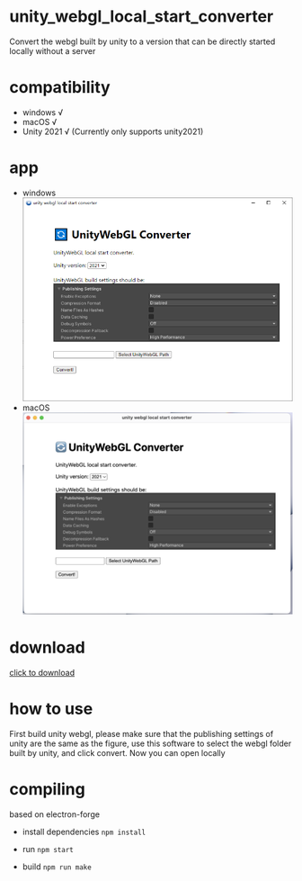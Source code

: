 # unity_webgl_local_start_converter
Convert the webgl built by unity to a version that can be directly started locally without a server

# compatibility 
- windows √
- macOS √
- Unity 2021 √ (Currently only supports unity2021)

# app
- windows
![](docs/win.png)
- macOS
![](docs/mac.png)

# download
[click to download](https://github.com/PMZeroSkyline/unity_webgl_local_start_converter/releases)

# how to use
First build unity webgl, please make sure that the publishing settings of unity are the same as the figure, use this software to select the webgl folder built by unity, and click convert. Now you can open locally

# compiling
 based on electron-forge
    
- install dependencies
`
npm install
`

- run
`
npm start
`

- build
`
npm run make
`